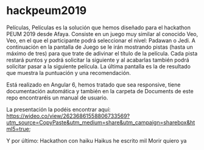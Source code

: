 # hackpeum2019
Películas, Películas es la solución que hemos diseñado para el hackathon PEUM 2019 desde Afaya.
Consiste en un juego muy similar al conocido Veo, Veo, en el que el participante podrá seleccionar el nivel: Padawan o Jedi. A continuación en la pantalla de Juego se le irán mostrando pistas (hasta un máximo de tres) para que trate de adivinar el título de la película. Cada pista restará puntos y podrá solicitar la siguiente y al acabarlas también podrá solicitar pasar a la siguiente película.
La última pantalla es la de resultado que muestra la puntuación y una recomendación.

Está realizado en Angular 6, hemos tratado que sea responsive, tiene documentación automática y también en la carpeta de Documents de este repo encontraréis un manual de usuario. 

La presentación la podéis encontrar aquí: https://wideo.co/view/26236861558806733569?utm_source=CopyPaste&utm_medium=share&utm_campaign=sharebox&html5=true;

Y por último:
Hackathon con haiku
Haikus he escrito mil
Morir quiero ya
